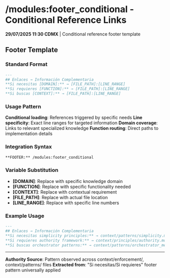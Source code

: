 # /modules:footer_conditional - Conditional Reference Links

**29/07/2025 11:30 CDMX** | Conditional reference footer template

## Footer Template

### Standard Format
```markdown
---
## Enlaces → Información Complementaria
**Si necesitas [DOMAIN]:** → [FILE_PATH]:[LINE_RANGE]
**Si requieres [FUNCTION]:** → [FILE_PATH]:[LINE_RANGE]
**Si buscas [CONTEXT]:** → [FILE_PATH]:[LINE_RANGE]
```

### Usage Pattern
**Conditional loading**: References triggered by specific needs
**Line specificity**: Exact line ranges for targeted information
**Domain coverage**: Links to relevant specialized knowledge
**Function routing**: Direct paths to implementation details

### Integration Syntax
```markdown
**FOOTER:** /modules:footer_conditional
```

### Variable Substitution
- **[DOMAIN]**: Replace with specific knowledge domain
- **[FUNCTION]**: Replace with specific functionality needed
- **[CONTEXT]**: Replace with contextual requirement
- **[FILE_PATH]**: Replace with actual file location
- **[LINE_RANGE]**: Replace with specific line numbers

### Example Usage
```markdown
---
## Enlaces → Información Complementaria
**Si necesitas simplicity principles:** → context/patterns/simplicity.md:15-40
**Si requieres authority framework:** → context/principles/authority.md:1-25
**Si buscas orchestrator patterns:** → context/patterns/orchestrator_methodology.md:100-150
```

---
**Authority Source**: Pattern observed across context/enforcement/, context/patterns/ files
**Extracted from**: "Si necesitas/Si requieres" footer pattern universally applied